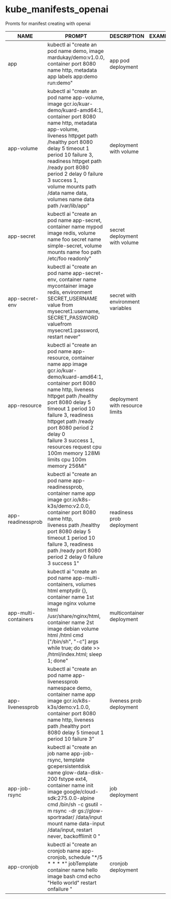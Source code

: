 # kube_manifests_openai
Promts for manifest creating with openai

| NAME                 | PROMPT                                                       | DESCRIPTION                       | EXAMPLE |
| -------------------- | ------------------------------------------------------------ | --------------------------------- | ------- |
| app                  | kubectl ai "create an pod name demo, image mardukay/demo:v1.0.0,<br /> container port 8080 name http, metadata app labels app:demo run:demo" | app pod deployment                |         |
| app-volume           | kubectl ai "create an pod name app-volume, image gcr.io/kuar-demo/kuard-amd64:1, container port 8080 name http, metadata app-volume,<br/>liveness httpget path /healthy port 8080 delay 5 timeout 1 period 10 failure 3,  readiness httpget path /ready port 8080 period 2 delay 0 failure 3 success 1,<br/>volume mounts path /data name data, volumes name data path /var/lib/app" | deployment with volume            |         |
| app-secret           | kubectl ai "create an pod name app-secret, container name mypod image redis, volume name foo secret name simple-secret, volume mounts name foo path /etc/foo readonly" | secret deployment with volume     |         |
| app-secret-env       | kubectl ai "create an pod name app-secret-env, container name mycontainer image redis, environment SECRET_USERNAME value from mysecret1:username, SECRET_PASSWORD valuefrom mysecret1:password, restart never" | secret with environment variables |         |
| app-resource         | kubectl ai "create an pod name app-resource, container name app image gcr.io/kuar-demo/kuard-amd64:1,<br/>container port 8080 name http, liveness httpget path /healthy port 8080 delay 5 timeout 1 period 10 failure 3,  readiness httpget path /ready port 8080 period 2 delay 0<br/>failure 3 success 1, resources request cpu 100m memory 128Mi limits cpu 100m memory 256Mi" | deployment with resource limits   |         |
| app-readinessprob    | kubectl ai "create an pod name app-readinessprob, container name app image gcr.io/k8s-k3s/demo:v2.0.0, container port 8080 name http,<br/>liveness path /healthy port 8080 delay 5 timeout 1 period 10 failure 3,  readiness path /ready port 8080 period 2 delay 0 failure 3 success 1" | readiness prob deployment         |         |
| app-multi-containers | kubectl ai "create an pod name app-multi-containers, volumes html emptydir {},<br/>container name 1st image nginx volume html  /usr/share/nginx/html, container name 2st image debian volume html /html cmd ["/bin/sh", "-c"] args while true; do date >> /html/index.html; sleep 1; done" | multicontainer deployment         |         |
| app-livenessprob     | kubectl ai "create an pod name app-livenessprob namespace demo, container name app image gcr.io/k8s-k3s/demo:v1.0.0,<br/>container port 8080 name http, liveness path /healthy port 8080 delay 5 timeout 1 period 10 failure 3" | liveness prob deployment          |         |
| app-job-rsync        | kubectl ai "create an job name app-job-rsync, template gcepersistentdisk name glow-data-disk-200 fstype ext4,<br/>container name init image google/cloud-sdk:275.0.0-alpine cmd /bin/sh -c gsutil -m rsync -dr gs://glow-sportradar/ /data/input mount name data-input /data/input, restart never, backofflimit 0 " | job deployment                    |         |
| app-cronjob          | kubectl ai "create an cronjob name app-cronjob, schedule "*/5 * * * *" jobTemplate  container name hello image bash cmd echo "Hello world" restart onfailure " | cronjob deployment                |         |

